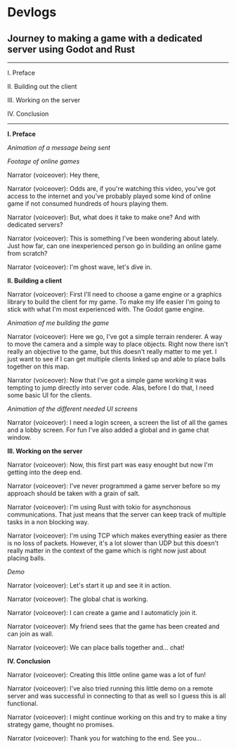 # Devlogs


## **Journey to making a game with a dedicated server using Godot and Rust**
___
I. Preface

II. Building out the client

III. Working on the server

IV. Conclusion
___

**I. Preface**

*Animation of a message being sent*

*Footage of online games*

Narrator (voiceover): Hey there,

Narrator (voiceover): Odds are, if you're watching this video, you've got access to the internet and you've probably played some kind of online game if not consumed hundreds of hours playing them.

Narrator (voiceover): But, what does it take to make one? And with dedicated servers?

Narrator (voiceover): This is something I've been wondering about lately. Just how far, can one inexperienced person go in building an online game from scratch?

Narrator (voiceover): I'm ghost wave, let's dive in.

**II. Building a client**

Narrator (voiceover): First I'll need to choose a game engine or a graphics library to build the client for my game. To make my life easier I'm going to stick with what I'm most experienced with. The Godot game engine.

*Animation of me building the game*

Narrator (voiceover): Here we go, I've got a simple terrain renderer. A way to move the camera and a simple way to place objects. Right now there isn't really an objective to the game, but this doesn't really matter to me yet. I just want to see if I can get multiple clients linked up and able to place balls together on this map.

Narrator (voiceover): Now that I've got a simple game working it was tempting to jump directly into server code. Alas, before I do that, I need some basic UI for the clients.

*Animation of the different needed UI screens*

Narrator (voiceover): I need a login screen, a screen the list of all the games and a lobby screen. For fun I've also added a global and in game chat window.

**III. Working on the server**

Narrator (voiceover): Now, this first part was easy enought but now I'm getting into the deep end.

Narrator (voiceover): I've never programmed a game server before so my approach should be taken with a grain of salt.

Narrator (voiceover): I'm using Rust with tokio for asynchonous communications. That just means that the server can keep track of multiple tasks in a non blocking way.

Narrator (voiceover): I'm using TCP which makes everything easier as there is no loss of packets. However, it's a lot slower than UDP but this doesn't really matter in the context of the game which is right now just about placing balls.

*Demo*

Narrator (voiceover): Let's start it up and see it in action.

Narrator (voiceover): The global chat is working.

Narrator (voiceover): I can create a game and I automaticly join it.

Narrator (voiceover): My friend sees that the game has been created and can join as wall.

Narrator (voiceover): We can place balls together and... chat!

**IV. Conclusion**

Narrator (voiceover): Creating this little online game was a lot of fun!

Narrator (voiceover): I've also tried running this little demo on a remote server and was successful in connecting to that as well so I guess this is all functional.

Narrator (voiceover): I might continue working on this and try to make a tiny strategy game, thought no promises.

Narrator (voiceover): Thank you for watching to the end. See you...